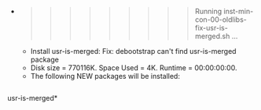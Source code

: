 * >>>>>>>>> Running inst-min-con-00-oldlibs-fix-usr-is-merged.sh ...
  * Install usr-is-merged: Fix: debootstrap can't find usr-is-merged package
  * Disk size = 770116K. Space Used = 4K. Runtime = 00:00:00:00.
  * The following NEW packages will be installed:
  ```bash
usr-is-merged*
  ```
